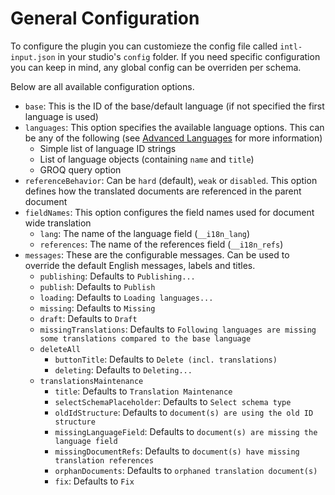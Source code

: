 # General Configuration
To configure the plugin you can customieze the config file called `intl-input.json` in your studio's `config` folder. If you need specific configuration you can keep in mind, any global config can be overriden per schema.  

Below are all available configuration options.
* `base`: This is the ID of the base/default language (if not specified the first language is used)
* `languages`: This option specifies the available language options. This can be any of the following (see [Advanced Languages](./advanced-languages.md) for more information)
  * Simple list of language ID strings
  * List of language objects (containing `name` and `title`)
  * GROQ query option
* `referenceBehavior`: Can be `hard` (default), `weak` or `disabled`. This option defines how the translated documents are referenced in the parent document
* `fieldNames`: This option configures the field names used for document wide translation
  * `lang`: The name of the language field (`__i18n_lang`)
  * `references`: The name of the references field (`__i18n_refs`)
* `messages`: These are the configurable messages. Can be used to override the default English messages, labels and titles.
  * `publishing`: Defaults to `Publishing...`
  * `publish`: Defaults to `Publish`
  * `loading`: Defaults to `Loading languages...`
  * `missing`: Defaults to `Missing`
  * `draft`: Defaults to `Draft`
  * `missingTranslations`: Defaults to `Following languages are missing some translations compared to the base language`
  * `deleteAll`
    * `buttonTitle`: Defaults to `Delete (incl. translations)`
    * `deleting`: Defaults to `Deleting...`
  * `translationsMaintenance`
      * `title`: Defaults to `Translation Maintenance`
      * `selectSchemaPlaceholder`: Defaults to `Select schema type`
      * `oldIdStructure`: Defaults to `document(s) are using the old ID structure`
      * `missingLanguageField`: Defaults to `document(s) are missing the language field`
      * `missingDocumentRefs`: Defaults to `document(s) have missing translation references`
      * `orphanDocuments`: Defaults to `orphaned translation document(s)`
      * `fix`: Defaults to `Fix`
